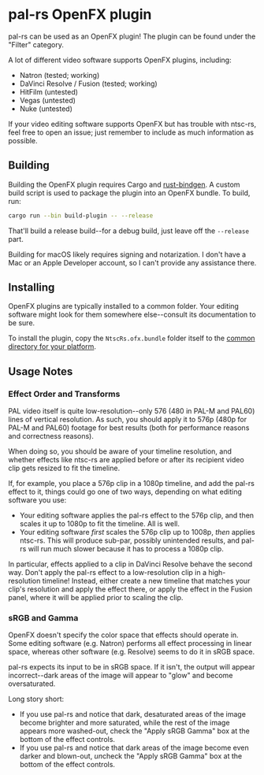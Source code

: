 # pal-rs OpenFX plugin

pal-rs can be used as an OpenFX plugin! The plugin can be found under the "Filter" category.

A lot of different video software supports OpenFX plugins, including:
- Natron (tested; working)
- DaVinci Resolve / Fusion (tested; working)
- HitFilm (untested)
- Vegas (untested)
- Nuke (untested)

If your video editing software supports OpenFX but has trouble with ntsc-rs, feel free to open an issue; just remember
to include as much information as possible.

## Building

Building the OpenFX plugin requires Cargo and [rust-bindgen](
https://rust-lang.github.io/rust-bindgen/requirements.html). A custom build script is used to package the plugin into
an OpenFX bundle. To build, run:

```sh
cargo run --bin build-plugin -- --release
```

That'll build a release build--for a debug build, just leave off the `--release` part.

Building for macOS likely requires signing and notarization. I don't have a Mac or an Apple Developer account, so I
can't provide any assistance there.

## Installing

OpenFX plugins are typically installed to a common folder. Your editing software might look for them somewhere
else--consult its documentation to be sure.

To install the plugin, copy the `NtscRs.ofx.bundle` folder itself to the [common directory for your
platform](https://openfx.readthedocs.io/en/main/Reference/ofxPackaging.html#installation-location).

## Usage Notes

### Effect Order and Transforms

PAL video itself is quite low-resolution--only 576 (480 in PAL-M and PAL60) lines of vertical resolution. As such, you should apply it to 576p (480p for PAL-M and PAL60)
footage for best results (both for performance reasons and correctness reasons).

When doing so, you should be aware of your timeline resolution, and whether effects like ntsc-rs are applied before or
after its recipient video clip gets resized to fit the timeline.

If, for example, you place a 576p clip in a 1080p timeline, and add the pal-rs effect to it, things could go one of two
ways, depending on what editing software you use:

- Your editing software applies the pal-rs effect to the 576p clip, and then scales it up to 1080p to fit the timeline.
  All is well.
- Your editing software *first* scales the 576p clip up to 1008p, *then* applies ntsc-rs. This will produce sub-par,
  possibly unintended results, and pal-rs will run much slower because it has to process a 1080p clip.

In particular, effects applied to a clip in DaVinci Resolve behave the second way. Don't apply the pal-rs effect to a
low-resolution clip in a high-resolution timeline! Instead, either create a new timeline that matches your clip's
resolution and apply the effect there, or apply the effect in the Fusion panel, where it will be applied prior to
scaling the clip.

### sRGB and Gamma

OpenFX doesn't specify the color space that effects should operate in. Some editing software (e.g. Natron) performs all
effect processing in linear space, whereas other software (e.g. Resolve) seems to do it in sRGB space.

pal-rs expects its input to be in sRGB space. If it isn't, the output will appear incorrect--dark areas of the image
will appear to "glow" and become oversaturated.

Long story short:
- If you use pal-rs and notice that dark, desaturated areas of the image become brighter and more saturated, while the
  rest of the image appears more washed-out, check the "Apply sRGB Gamma" box at the bottom of the effect controls.
- If you use pal-rs and notice that dark areas of the image become even darker and blown-out, *un*check the "Apply sRGB
  Gamma" box at the bottom of the effect controls.
